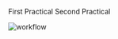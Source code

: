First Practical
Second Practical

![workflow](https://github.com/cormack15/sem/actions/workflows/main.yml/badge.svg)